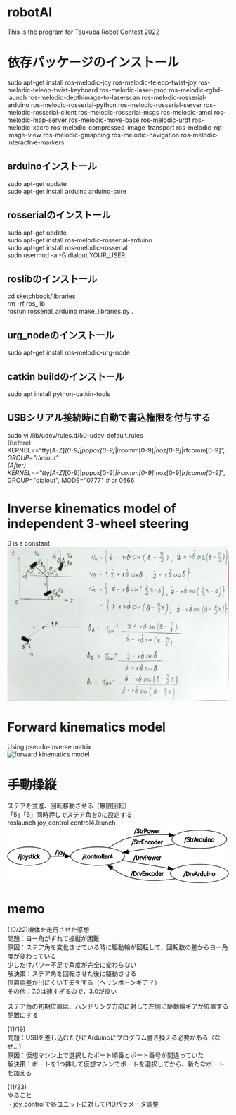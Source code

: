 # robotAI
This is the program for Tsukuba Robot Contest 2022

# 依存パッケージのインストール
sudo apt-get install ros-melodic-joy ros-melodic-teleop-twist-joy ros-melodic-teleop-twist-keyboard ros-melodic-laser-proc ros-melodic-rgbd-launch ros-melodic-depthimage-to-laserscan ros-melodic-rosserial-arduino ros-melodic-rosserial-python ros-melodic-rosserial-server ros-melodic-rosserial-client ros-melodic-rosserial-msgs ros-melodic-amcl ros-melodic-map-server ros-melodic-move-base ros-melodic-urdf ros-melodic-xacro ros-melodic-compressed-image-transport ros-melodic-rqt-image-view ros-melodic-gmapping ros-melodic-navigation ros-melodic-interactive-markers

## arduinoインストール
sudo apt-get update  
sudo apt-get install arduino arduino-core

## rosserialのインストール
sudo apt-get update  
sudo apt-get install ros-melodic-rosserial-arduino  
sudo apt-get install ros-melodic-rosserial  
sudo usermod -a -G dialout YOUR_USER  

## roslibのインストール
cd sketchbook/libraries  
rm -rf ros_lib  
rosrun rosserial_arduino make_libraries.py .  

## urg_nodeのインストール
sudo apt-get install ros-melodic-urg-node

## catkin buildのインストール
sudo apt install python-catkin-tools

## USBシリアル接続時に自動で書込権限を付与する  
sudo vi /lib/udev/rules.d/50-udev-default.rules  
(Before)  
KERNEL=="tty[A-Z]*[0-9]|pppox[0-9]*|ircomm[0-9]*|noz[0-9]*|rfcomm[0-9]*", GROUP="dialout"  
(After)  
KERNEL=="tty[A-Z]*[0-9]|pppox[0-9]*|ircomm[0-9]*|noz[0-9]*|rfcomm[0-9]*", GROUP="dialout", MODE="0777"  # or 0666

# Inverse kinematics model of independent 3-wheel steering
θ is a constant
![Inverse kinematics model](Inverse_kinematics_model.jpg)

# Forward kinematics model
Using pseudo-inverse matrix  
![forward kinematics model](forward_kinematics_model.jpeg)

# 手動操縦  
ステアを並進、回転移動させる（無限回転）  
「5」「6」同時押しでステア角を0に設定する  
roslaunch joy_control control4.launch  
![joy_control](joy_control.png)

# memo
(10/22)機体を走行させた感想  
問題：ヨー角がずれて操縦が困難  
原因：ステア角を変化させている時に駆動輪が回転して，回転数の差からヨー角度が変わっている  
      少しだけパワー不足で角度が完全に変わらない  
解決策：ステア角を回転させた後に駆動させる  
        位置誤差が出にくい工夫をする（ヘリンボーンギア？）  
その他：7.0は速すぎるので，3.0が良い  

ステア角の初期位置は、ハンドリング方向に対して左側に駆動輪ギアが位置する配置にする  

(11/19)  
問題：USBを差し込むたびにArduinoにプログラム書き換える必要がある（なぜ...）  
原因：仮想マシン上で選択したポート順番とポート番号が間違っていた  
解決策：ポートを1つ挿して仮想マシンでポートを選択してから、新たなポートを加える  

(11/23)  
やること  
・joy_controlで各ユニットに対してPIDパラメータ調整  
